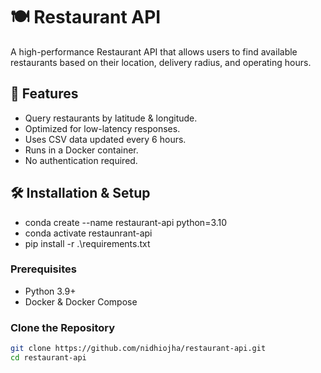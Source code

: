 # 🍽 Restaurant API

A high-performance Restaurant API that allows users to find available restaurants based on their location, delivery radius, and operating hours.

## 🚀 Features
- Query restaurants by latitude & longitude.
- Optimized for low-latency responses.
- Uses CSV data updated every 6 hours.
- Runs in a Docker container.
- No authentication required.

## 🛠 Installation & Setup
- conda create --name restaurant-api python=3.10
- conda activate restaunrant-api
- pip install -r .\requirements.txt

### Prerequisites
- Python 3.9+
- Docker & Docker Compose

### Clone the Repository
```sh
git clone https://github.com/nidhiojha/restaurant-api.git
cd restaurant-api
